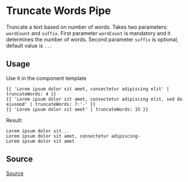 # Truncate Words Pipe

Truncate a text based on number of words. Takes two parameters: `wordCount` and `suffix`.
First parameter `wordCount` is mandatory and it determines the number of words.
Second parameter `suffix` is optional, default value is `...`

## Usage

Use it in the component template

<ngs-code-block-with-header>

```
{{ 'Lorem ipsum dolor sit amet, consectetur adipiscing elit' | truncateWords: 4 }}
{{ 'Lorem ipsum dolor sit amet, consectetur adipiscing elit, sed do eiusmod' | truncateWords: 7:'-' }}
{{ 'Lorem ipsum dolor sit amet' | truncateWords: 15 }}
```

</ngs-code-block-with-header>

Result:

```
Lorem ipsum dolor sit...
Lorem ipsum dolor sit amet, consectetur adipiscing-
Lorem ipsum dolor sit amet
```

## Source

<a href="https://github.com/ertunga/ng-snippets/blob/master/projects/ng-snippets/truncate-words/truncate-words.pipe.ts" target="_blank">Source</a>
